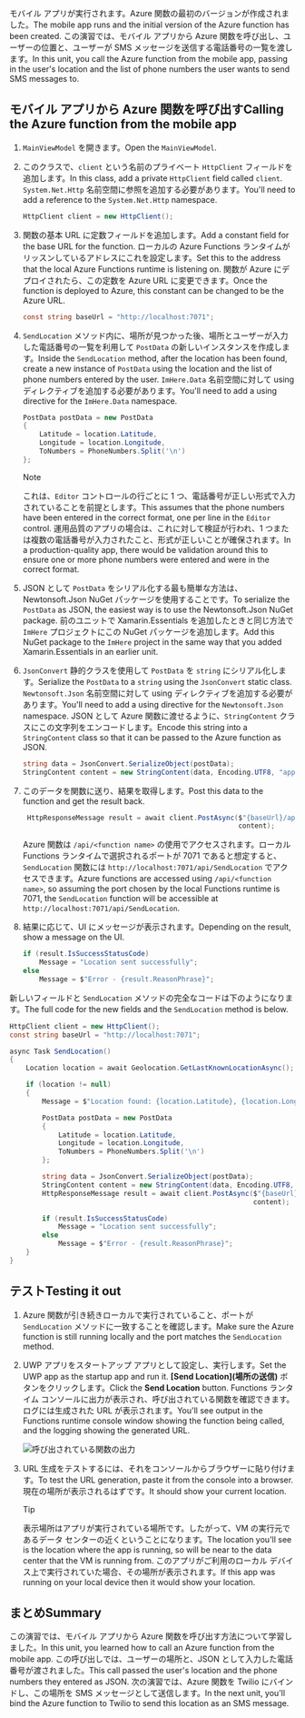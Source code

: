 <span data-ttu-id="7b420-101">モバイル アプリが実行されます。Azure 関数の最初のバージョンが作成されました。</span><span class="sxs-lookup"><span data-stu-id="7b420-101">The mobile app runs and the initial version of the Azure function has been created.</span></span> <span data-ttu-id="7b420-102">この演習では、モバイル アプリから Azure 関数を呼び出し、ユーザーの位置と、ユーザーが SMS メッセージを送信する電話番号の一覧を渡します。</span><span class="sxs-lookup"><span data-stu-id="7b420-102">In this unit, you call the Azure function from the mobile app, passing in the user's location and the list of phone numbers the user wants to send SMS messages to.</span></span>

## <a name="calling-the-azure-function-from-the-mobile-app"></a><span data-ttu-id="7b420-103">モバイル アプリから Azure 関数を呼び出す</span><span class="sxs-lookup"><span data-stu-id="7b420-103">Calling the Azure function from the mobile app</span></span>

1. <span data-ttu-id="7b420-104">`MainViewModel` を開きます。</span><span class="sxs-lookup"><span data-stu-id="7b420-104">Open the `MainViewModel`.</span></span>

1. <span data-ttu-id="7b420-105">このクラスで、`client` という名前のプライベート `HttpClient` フィールドを追加します。</span><span class="sxs-lookup"><span data-stu-id="7b420-105">In this class, add a private `HttpClient` field called `client`.</span></span> <span data-ttu-id="7b420-106">`System.Net.Http` 名前空間に参照を追加する必要があります。</span><span class="sxs-lookup"><span data-stu-id="7b420-106">You'll need to add a reference to the `System.Net.Http` namespace.</span></span>

    ```cs
    HttpClient client = new HttpClient();
    ```

1. <span data-ttu-id="7b420-107">関数の基本 URL に定数フィールドを追加します。</span><span class="sxs-lookup"><span data-stu-id="7b420-107">Add a constant field for the base URL for the function.</span></span> <span data-ttu-id="7b420-108">ローカルの Azure Functions ランタイムがリッスンしているアドレスにこれを設定します。</span><span class="sxs-lookup"><span data-stu-id="7b420-108">Set this to the address that the local Azure Functions runtime is listening on.</span></span> <span data-ttu-id="7b420-109">関数が Azure にデプロイされたら、この定数を Azure URL に変更できます。</span><span class="sxs-lookup"><span data-stu-id="7b420-109">Once the function is deployed to Azure, this constant can be changed to be the Azure URL.</span></span>

    ```cs
    const string baseUrl = "http://localhost:7071";
    ```

1. <span data-ttu-id="7b420-110">`SendLocation` メソッド内に、場所が見つかった後、場所とユーザーが入力した電話番号の一覧を利用して `PostData` の新しいインスタンスを作成します。</span><span class="sxs-lookup"><span data-stu-id="7b420-110">Inside the `SendLocation` method, after the location has been found, create a new instance of `PostData` using the location and the list of phone numbers entered by the user.</span></span> <span data-ttu-id="7b420-111">`ImHere.Data` 名前空間に対して using ディレクティブを追加する必要があります。</span><span class="sxs-lookup"><span data-stu-id="7b420-111">You'll need to add a using directive for the `ImHere.Data` namespace.</span></span>

    ```cs
    PostData postData = new PostData
    {
        Latitude = location.Latitude,
        Longitude = location.Longitude,
        ToNumbers = PhoneNumbers.Split('\n')
    };
    ```

    > [!NOTE]
    > <span data-ttu-id="7b420-112">これは、`Editor` コントロールの行ごとに 1 つ、電話番号が正しい形式で入力されていることを前提とします。</span><span class="sxs-lookup"><span data-stu-id="7b420-112">This assumes that the phone numbers have been entered in the correct format, one per line in the `Editor` control.</span></span> <span data-ttu-id="7b420-113">運用品質のアプリの場合は、これに対して検証が行われ、1 つまたは複数の電話番号が入力されたこと、形式が正しいことが確保されます。</span><span class="sxs-lookup"><span data-stu-id="7b420-113">In a production-quality app, there would be validation around this to ensure one or more phone numbers were entered and were in the correct format.</span></span>    
 

1. <span data-ttu-id="7b420-114">JSON として `PostData` をシリアル化する最も簡単な方法は、Newtonsoft.Json NuGet パッケージを使用することです。</span><span class="sxs-lookup"><span data-stu-id="7b420-114">To serialize the `PostData` as JSON, the easiest way is to use the Newtonsoft.Json NuGet package.</span></span> <span data-ttu-id="7b420-115">前のユニットで Xamarin.Essentials を追加したときと同じ方法で `ImHere` プロジェクトにこの NuGet パッケージを追加します。</span><span class="sxs-lookup"><span data-stu-id="7b420-115">Add this NuGet package to the `ImHere` project in the same way that you added Xamarin.Essentials in an earlier unit.</span></span>

1. <span data-ttu-id="7b420-116">`JsonConvert` 静的クラスを使用して `PostData` を `string` にシリアル化します。</span><span class="sxs-lookup"><span data-stu-id="7b420-116">Serialize the `PostData` to a `string` using the `JsonConvert` static class.</span></span> <span data-ttu-id="7b420-117">`Newtonsoft.Json` 名前空間に対して using ディレクティブを追加する必要があります。</span><span class="sxs-lookup"><span data-stu-id="7b420-117">You'll need to add a using directive for the `Newtonsoft.Json` namespace.</span></span> <span data-ttu-id="7b420-118">JSON として Azure 関数に渡せるように、`StringContent` クラスにこの文字列をエンコードします。</span><span class="sxs-lookup"><span data-stu-id="7b420-118">Encode this string into a `StringContent` class so that it can be passed to the Azure function as JSON.</span></span>

    ```cs
    string data = JsonConvert.SerializeObject(postData);
    StringContent content = new StringContent(data, Encoding.UTF8, "application/json");
    ```

1. <span data-ttu-id="7b420-119">このデータを関数に送り、結果を取得します。</span><span class="sxs-lookup"><span data-stu-id="7b420-119">Post this data to the function and get the result back.</span></span>

   ```cs
    HttpResponseMessage result = await client.PostAsync($"{baseUrl}/api/SendLocation",
                                                        content);
   ```

   <span data-ttu-id="7b420-120">Azure 関数は `/api/<function name>` の使用でアクセスされます。ローカル Functions ランタイムで選択されるポートが 7071 であると想定すると、`SendLocation` 関数には `http://localhost:7071/api/SendLocation` でアクセスできます。</span><span class="sxs-lookup"><span data-stu-id="7b420-120">Azure functions are accessed using `/api/<function name>`, so assuming the port chosen by the local Functions runtime is 7071, the `SendLocation` function will be accessible at `http://localhost:7071/api/SendLocation`.</span></span>

1. <span data-ttu-id="7b420-121">結果に応じて、UI にメッセージが表示されます。</span><span class="sxs-lookup"><span data-stu-id="7b420-121">Depending on the result, show a message on the UI.</span></span>

    ```cs
    if (result.IsSuccessStatusCode)
        Message = "Location sent successfully";
    else
        Message = $"Error - {result.ReasonPhrase}";
    ```

<span data-ttu-id="7b420-122">新しいフィールドと `SendLocation` メソッドの完全なコードは下のようになります。</span><span class="sxs-lookup"><span data-stu-id="7b420-122">The full code for the new fields and the `SendLocation` method is below.</span></span>

```cs
HttpClient client = new HttpClient();
const string baseUrl = "http://localhost:7071";

async Task SendLocation()
{
    Location location = await Geolocation.GetLastKnownLocationAsync();

    if (location != null)
    {
        Message = $"Location found: {location.Latitude}, {location.Longitude}.";

        PostData postData = new PostData
        {
            Latitude = location.Latitude,
            Longitude = location.Longitude,
            ToNumbers = PhoneNumbers.Split('\n')
        };

        string data = JsonConvert.SerializeObject(postData);
        StringContent content = new StringContent(data, Encoding.UTF8, "application/json");
        HttpResponseMessage result = await client.PostAsync($"{baseUrl}/api/SendLocation",
                                                            content);

        if (result.IsSuccessStatusCode)
            Message = "Location sent successfully";
        else
            Message = $"Error - {result.ReasonPhrase}";
    }
}
```

## <a name="testing-it-out"></a><span data-ttu-id="7b420-123">テスト</span><span class="sxs-lookup"><span data-stu-id="7b420-123">Testing it out</span></span>

1. <span data-ttu-id="7b420-124">Azure 関数が引き続きローカルで実行されていること、ポートが `SendLocation` メソッドに一致することを確認します。</span><span class="sxs-lookup"><span data-stu-id="7b420-124">Make sure the Azure function is still running locally and the port matches the `SendLocation` method.</span></span>

1. <span data-ttu-id="7b420-125">UWP アプリをスタートアップ アプリとして設定し、実行します。</span><span class="sxs-lookup"><span data-stu-id="7b420-125">Set the UWP app as the startup app and run it.</span></span> <span data-ttu-id="7b420-126">**[Send Location]\(場所の送信\)** ボタンをクリックします。</span><span class="sxs-lookup"><span data-stu-id="7b420-126">Click the **Send Location** button.</span></span> <span data-ttu-id="7b420-127">Functions ランタイム コンソールに出力が表示され、呼び出されている関数を確認できます。ログには生成された URL が表示されます。</span><span class="sxs-lookup"><span data-stu-id="7b420-127">You'll see output in the Functions runtime console window showing the function being called, and the logging showing the generated URL.</span></span>

    ![呼び出されている関数の出力](../media/6-function-called.png)

1. <span data-ttu-id="7b420-129">URL 生成をテストするには、それをコンソールからブラウザーに貼り付けます。</span><span class="sxs-lookup"><span data-stu-id="7b420-129">To test the URL generation, paste it from the console into a browser.</span></span> <span data-ttu-id="7b420-130">現在の場所が表示されるはずです。</span><span class="sxs-lookup"><span data-stu-id="7b420-130">It should show your current location.</span></span>

    > [!TIP]
    > <span data-ttu-id="7b420-131">表示場所はアプリが実行されている場所です。したがって、VM の実行元であるデータ センターの近くということになります。</span><span class="sxs-lookup"><span data-stu-id="7b420-131">The location you'll see is the location where the app is running, so will be near to the data center that the VM is running from.</span></span> <span data-ttu-id="7b420-132">このアプリがご利用のローカル デバイス上で実行されていた場合、その場所が表示されます。</span><span class="sxs-lookup"><span data-stu-id="7b420-132">If this app was running on your local device then it would show your location.</span></span>

## <a name="summary"></a><span data-ttu-id="7b420-133">まとめ</span><span class="sxs-lookup"><span data-stu-id="7b420-133">Summary</span></span>

<span data-ttu-id="7b420-134">この演習では、モバイル アプリから Azure 関数を呼び出す方法について学習しました。</span><span class="sxs-lookup"><span data-stu-id="7b420-134">In this unit, you learned how to call an Azure function from the mobile app.</span></span> <span data-ttu-id="7b420-135">この呼び出しでは、ユーザーの場所と、JSON として入力した電話番号が渡されました。</span><span class="sxs-lookup"><span data-stu-id="7b420-135">This call passed the user's location and the phone numbers they entered as JSON.</span></span> <span data-ttu-id="7b420-136">次の演習では、Azure 関数を Twilio にバインドし、この場所を SMS メッセージとして送信します。</span><span class="sxs-lookup"><span data-stu-id="7b420-136">In the next unit, you'll bind the Azure function to Twilio to send this location as an SMS message.</span></span>